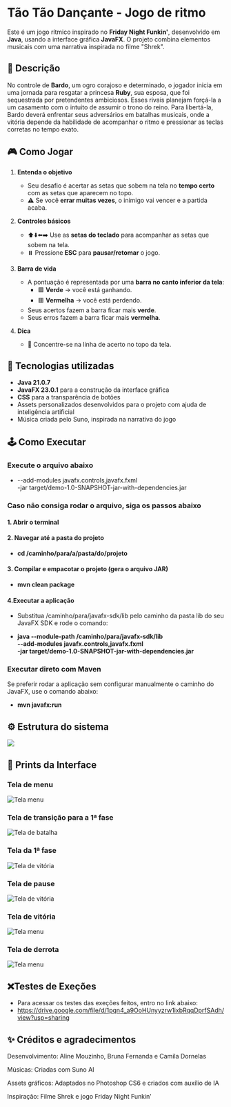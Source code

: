 # Tão Tão Dançante - Jogo de ritmo


Este é um jogo rítmico inspirado no **Friday Night Funkin'**, desenvolvido em **Java**, usando a interface gráfica **JavaFX**. O projeto combina elementos musicais com uma narrativa inspirada no filme "Shrek".


## 🧾 Descrição


No controle de **Bardo**, um ogro corajoso e determinado, o jogador inicia em uma jornada para resgatar a princesa **Ruby**, sua esposa, que foi sequestrada por pretendentes ambiciosos. Esses rivais planejam forçá-la a um casamento com o intuito de assumir o trono do reino.
Para libertá-la, Bardo deverá enfrentar seus adversários em batalhas musicais, onde a vitória depende da habilidade de acompanhar o ritmo e pressionar as teclas corretas no tempo exato.

## 🎮 Como Jogar

1. **Entenda o objetivo**  
   - Seu desafio é acertar as setas que sobem na tela no **tempo certo** com as setas que aparecem no topo.  
   - ⚠️ Se você **errar muitas vezes**, o inimigo vai vencer e a partida acaba.   

3. **Controles básicos**  
   - ⬆️⬇️⬅️➡️ Use as **setas do teclado** para acompanhar as setas que sobem na tela.  
   - ⏸️ Pressione **ESC** para **pausar/retomar** o jogo.  

4. **Barra de vida**  
   - A pontuação é representada por uma **barra no canto inferior da tela**:  
     - 🟩 **Verde** → você está ganhando.  
     - 🟥 **Vermelha** → você está perdendo.  
   - Seus acertos fazem a barra ficar mais **verde**.  
   - Seus erros fazem a barra ficar mais **vermelha**.  

5. **Dica**    
   - 👀 Concentre-se na linha de acerto no topo da tela.  


## 🧪 Tecnologias utilizadas


- **Java 21.0.7**
- **JavaFX 23.0.1** para a construção da interface gráfica
- **CSS** para a transparência de botões
- Assets personalizados desenvolvidos para o projeto com ajuda de inteligência artificial
- Música criada pelo Suno, inspirada na narrativa do jogo

## 🕹️ Como Executar

### Execute o arquivo abaixo

-   --add-modules javafx.controls,javafx.fxml \
  -jar target/demo-1.0-SNAPSHOT-jar-with-dependencies.jar

### Caso não consiga rodar o arquivo, siga os passos abaixo

#### 1. Abrir o terminal


#### 2. Navegar até a pasta do projeto
- **cd /caminho/para/a/pasta/do/projeto**


#### 3. Compilar e empacotar o projeto (gera o arquivo JAR)
- **mvn clean package**


#### 4.Executar a aplicação
- Substitua /caminho/para/javafx-sdk/lib pelo caminho da pasta lib do seu JavaFX SDK e rode o comando:


- **java --module-path /caminho/para/javafx-sdk/lib \
  --add-modules javafx.controls,javafx.fxml \
  -jar target/demo-1.0-SNAPSHOT-jar-with-dependencies.jar**


### Executar direto com Maven
Se preferir rodar a aplicação sem configurar manualmente o caminho do JavaFX, use o comando abaixo:
- **mvn javafx:run**


## ⚙️ Estrutura do sistema
![](https://i.imgur.com/Mu8b1Hj.png)

## 📸 Prints da Interface

### Tela de menu
![Tela menu](https://i.imgur.com/6AgksoJ.png)

### Tela de transição para a 1ª fase
![Tela de batalha](https://i.imgur.com/FqbuNCN.png)

### Tela da 1ª fase
![Tela de vitória](https://i.imgur.com/dD9UQul.png)

### Tela de pause
![Tela de vitória](https://i.imgur.com/eWRoLhg.png)

### Tela de vitória
![Tela menu](https://i.imgur.com/iQmsYHg.png)

### Tela de derrota
![Tela menu](https://i.imgur.com/hyyx7m0.png)



## ❌Testes de Exeções

- Para acessar os testes das exeções feitos, entro no link abaixo:
- https://drive.google.com/file/d/1pqn4_a9OoHUnyyzrw1ixbRqqDprfSAdh/view?usp=sharing


## ✨ Créditos e agradecimentos


Desenvolvimento: Aline Mouzinho, Bruna Fernanda e Camila Dornelas


Músicas: Criadas com Suno AI


Assets gráficos: Adaptados no Photoshop CS6 e criados com auxílio de IA


Inspiração: Filme Shrek e jogo Friday Night Funkin’
